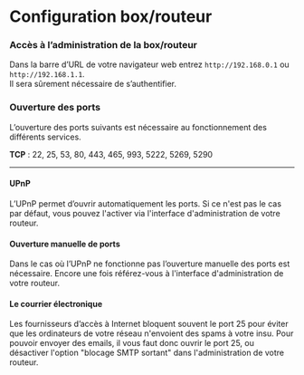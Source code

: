 # Configuration box/routeur

### Accès à l’administration de la box/routeur
Dans la barre d’URL de votre navigateur web entrez `http://192.168.0.1` ou `http://192.168.1.1`.    
Il sera sûrement nécessaire de s’authentifier.


### Ouverture des ports
L’ouverture des ports suivants est nécessaire au fonctionnement des différents services.

**TCP** : 22, 25, 53, 80, 443, 465, 993, 5222, 5269, 5290

---

#### UPnP

L’UPnP permet d’ouvrir automatiquement les ports. Si ce n'est pas le cas par défaut, vous pouvez l'activer via l'interface d'administration de votre routeur.

#### Ouverture manuelle de ports

Dans le cas où l’UPnP ne fonctionne pas l’ouverture manuelle des ports est nécessaire. Encore une fois référez-vous à l'interface d'administration de votre routeur.

#### Le courrier électronique

Les fournisseurs d’accès à Internet bloquent souvent le port 25 pour éviter que les ordinateurs de votre réseau n'envoient des spams à votre insu. Pour pouvoir envoyer des emails, il vous faut donc ouvrir le port 25, ou désactiver l'option "blocage SMTP sortant" dans l'administration de votre routeur.